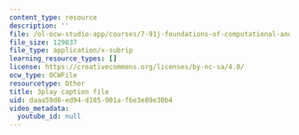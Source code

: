 ```yaml
---
content_type: resource
description: ''
file: /ol-ocw-studio-app/courses/7-91j-foundations-of-computational-and-systems-biology-spring-2014/daaa59d6ed94d185901af6e3e89e30b4_C95294_vvQY.srt
file_size: 129837
file_type: application/x-subrip
learning_resource_types: []
license: https://creativecommons.org/licenses/by-nc-sa/4.0/
ocw_type: OCWFile
resourcetype: Other
title: 3play caption file
uid: daaa59d6-ed94-d185-901a-f6e3e89e30b4
video_metadata:
  youtube_id: null
---
```


